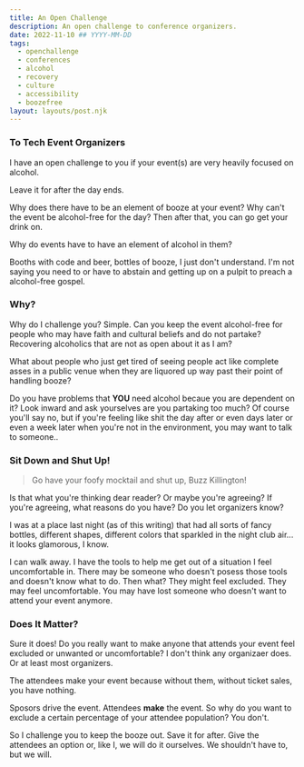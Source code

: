 ```yaml
---
title: An Open Challenge
description: An open challenge to conference organizers.
date: 2022-11-10 ## YYYY-MM-DD
tags:
  - openchallenge
  - conferences
  - alcohol
  - recovery
  - culture
  - accessibility
  - boozefree
layout: layouts/post.njk
---
```


### To Tech Event Organizers

I have an open challenge to you if your event(s) are very heavily focused on alcohol.

Leave it for after the day ends.

Why does there have to be an element of booze at your event? Why can't the event be alcohol-free for the day? Then after that, you can go get your drink on.

Why do events have to have an element of alcohol in them?

Booths with code and beer, bottles of booze, I just don't understand. I'm not saying you need to or have to abstain and getting up on a pulpit to preach a alcohol-free gospel.

### Why?

Why do I challenge you? Simple. Can you keep the event alcohol-free for people who may have faith and cultural beliefs and do not partake? Recovering alcoholics that are not as open about it as I am?

What about people who just get tired of seeing people act like complete asses in a public venue when they are liquored up way past their point of handling booze?

Do you have problems that **YOU** need alcohol becaue you are dependent on it? Look inward and ask yourselves are you partaking too much? Of course you'll say no, but if you're feeling like shit the day after or even days later or even a week later when you're not in the environment, you may want to talk to someone..

### Sit Down and Shut Up!

> Go have your foofy mocktail and shut up, Buzz Killington!

Is that what you're thinking dear reader? Or maybe you're agreeing? If you're agreeing, what reasons do you have? Do you let organizers know?

I was at a place last night (as of this writing) that had all sorts of fancy bottles, different shapes, different colors that sparkled in the night club air... it looks glamorous, I know.

I can walk away. I have the tools to help me get out of a situation I feel uncomfortable in. There may be someone who doesn't posess those tools and doesn't know what to do. Then what? They might feel excluded. They may feel uncomfortable. You may have lost someone who doesn't want to attend your event anymore.

### Does It Matter?

Sure it does! Do you really want to make anyone that attends your event feel excluded or unwanted or uncomfortable? I don't think any organizaer does. Or at least most organizers.

The attendees make your event because without them, without ticket sales, you have nothing.

Sposors drive the event. Attendees **make** the event. So why do you want to exclude a certain percentage of your attendee population? You don't.

So I challenge you to keep the booze out. Save it for after. Give the attendees an option or, like I, we will do it ourselves. We shouldn't have to, but we will.
